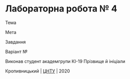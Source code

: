 ﻿# Лабораторна робота № 4

Тема

Мета

Завдання

Варіант №

Виконав студент академгрупи КІ-19 Прізвище й ініціали

Кропивницький | <a href="http://www.kntu.kr.ua/">ЦНТУ</a> | 2020